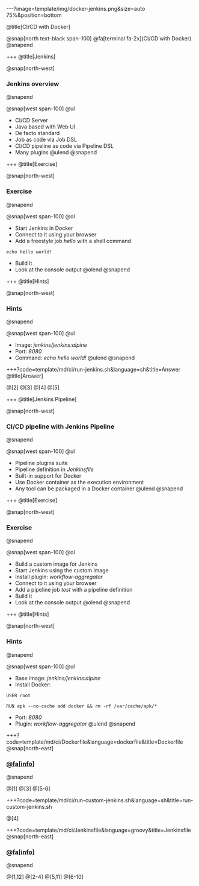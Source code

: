 ---?image=template/img/docker-jenkins.png&size=auto 75%&position=bottom

@title[CI/CD with Docker]

@snap[north text-black span-100]
@fa[terminal fa-2x](CI/CD with Docker)
@snapend

+++
@title[Jenkins]

@snap[north-west]
### Jenkins overview
@snapend

@snap[west span-100]
@ul[](false)
- CI/CD Server
- Java based with Web UI
- De facto standard
- Job as code via Job DSL
- CI/CD pipeline as code via Pipeline DSL
- Many plugins
@ulend
@snapend

+++
@title[Exercise]

@snap[north-west]
### Exercise
@snapend

@snap[west span-100]
@ol[](false)
- Start Jenkins in Docker
- Connect to it using your browser
- Add a freestyle job _hello_ with a shell command
```
echo hello world!
```
- Build it
- Look at the console output
@olend
@snapend

+++
@title[Hints]

@snap[north-west]
### Hints
@snapend

@snap[west span-100]
@ul[](false)
- Image: _jenkins/jenkins:alpine_
- Port: _8080_
- Command: _echo hello world!_
@ulend
@snapend

+++?code=template/md/ci/run-jenkins.sh&language=sh&title=Answer
@title[Answer]

@[2]
@[3]
@[4]
@[5]

+++
@title[Jenkins Pipeline]

@snap[north-west]
### CI/CD pipeline with Jenkins Pipeline
@snapend

@snap[west span-100]
@ul[](false)
- Pipeline plugins suite
- Pipeline definition in _Jenkinsfile_
- Built-in support for Docker
- Use Docker container as the execution environment
- Any tool can be packaged in a Docker container 
@ulend
@snapend

+++
@title[Exercise]

@snap[north-west]
### Exercise
@snapend

@snap[west span-100]
@ol[](false)
- Build a custom image for Jenkins
- Start Jenkins using the custom image
- Install plugin: _workflow-aggregator_
- Connect to it using your browser
- Add a pipeline job _test_ with a pipeline definition
- Build it
- Look at the console output
@olend
@snapend

+++
@title[Hints]

@snap[north-west]
### Hints
@snapend

@snap[west span-100]
@ul[](false)
- Base image: _jenkins/jenkins:alpine_
- Install Docker:
```
USER root

RUN apk --no-cache add docker && rm -rf /var/cache/apk/*
```
- Port: _8080_
- Plugin: _workflow-aggregator_
@ulend
@snapend

+++?code=template/md/ci/Dockerfile&language=dockerfile&title=Dockerfile
@snap[north-east]
### [@fa[info]](https://github.com/jenkinsci/docker/blob/master/README.md) <br/>
@snapend

@[1]
@[3]
@[5-6]

+++?code=template/md/ci/run-custom-jenkins.sh&language=sh&title=run-custom-jenkins.sh

@[4]

+++?code=template/md/ci/Jenkinsfile&language=groovy&title=Jenkinsfile
@snap[north-east]
### [@fa[info]](https://jenkins.io/doc/book/pipeline/docker/) <br/>
@snapend

@[1,12]
@[2-4]
@[5,11]
@[6-10]
